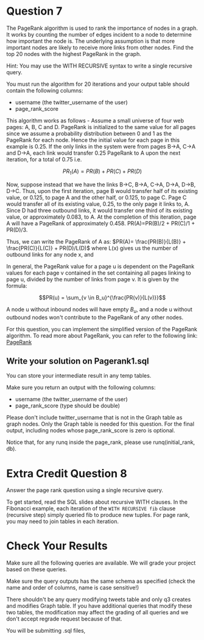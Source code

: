 # Question 7
The PageRank algorithm is used to rank the importance of nodes in a graph. It works by counting the number of edges incident to a node to determine how important the node is. The underlying assumption is that more important nodes are likely to receive more links from other nodes. Find the top 20 nodes with the highest PageRank in the graph.

Hint: You may use the WITH RECURSIVE syntax to write a single recursive query.

You must run the algorithm for 20 iterations and your output table should contain the following columns:

* username (the twitter_username of the user)
* page_rank_score

This algorithm works as follows - Assume a small universe of four web pages: A, B, C and D. PageRank is initialized to the same value for all pages since we assume a probability distribution between 0 and 1 as the PageRank for each node. Hence the initial value for each page in this example is 0.25. If the only links in the system were from pages B->A, C->A and D->A, each link would transfer 0.25 PageRank to A upon the next iteration, for a total of 0.75 i.e.

$$PR_{1}(A) = PR(B) + PR(C) + PR(D)$$

Now, suppose instead that we have the links B->C, B->A, C->A, D->A, D->B, D->C. Thus, upon the first iteration, page B would transfer half of its existing value, or 0.125, to page A and the other half, or 0.125, to page C. Page C would transfer all of its existing value, 0.25, to the only page it links to, A. Since D had three outbound links, it would transfer one third of its existing value, or approximately 0.083, to A. At the completion of this iteration, page A will have a PageRank of approximately 0.458. PR(A)=PR(B)/2 + PR(C)/1 + PR(D)/3.

Thus, we can write the PageRank of A as: $PR(A)= \frac{PR(B)}{L(B)} + \frac{PR(C)}{L(C)} + PR(D)/L(D)$ where L(x) gives us the number of outbound links for any node x, and

In general, the PageRank value for a page u is dependent on the PageRank values for each page v contained in the set containing all pages linking to page u, divided by the number of links from page v. It is given by the formula: 

$$PR(u) = \sum_{v \in B_u}^{\frac{PR(v)}{L(v)}}$$

A node u without inbound nodes will have empty $B_u$, and a node u without outbound nodes won't contribute to the PageRank of any other nodes.

For this question, you can implement the simplified version of the PageRank algorithm. To read more about PageRank, you can refer to the following link: [PageRank](http://ilpubs.stanford.edu:8090/422/1/1999-66.pdf)

## Write your solution on Pagerank1.sql

You can store your intermediate result in any temp tables.

Make sure you return an output with the following columns:

* username (the twitter_username of the user)
* page_rank_score (type should be double)

Please don't include twitter_username that is not in the Graph table as graph nodes. Only the Graph table is needed for this question. For the final output, including nodes whose page_rank_score is zero is optional.

Notice that, for any runq inside the page_rank, please use runq(initial_rank, db).

# Extra Credit Question 8
Answer the page rank question using a single recursive query.

To get started, read the SQL slides about recursive WITH clauses. In the Fibonacci example, each iteration of the `WITH RECURSIVE fib` clause (recursive step) simply queried fib to produce new tuples. For page rank, you may need to join tables in each iteration.

# Check Your Results

Make sure all the following queries are available. We will grade your project based on these queries.

Make sure the query outputs has the same schema as specified (check the name and order of columns, name is case sensitive!)

There shouldn't be any query modifying tweets table and only q3 creates and modifies Graph table. If you have additional queries that modify these two tables, the modification may affect the grading of all queries and we don't accept regrade request because of that.

You will be submitting .sql files, 
